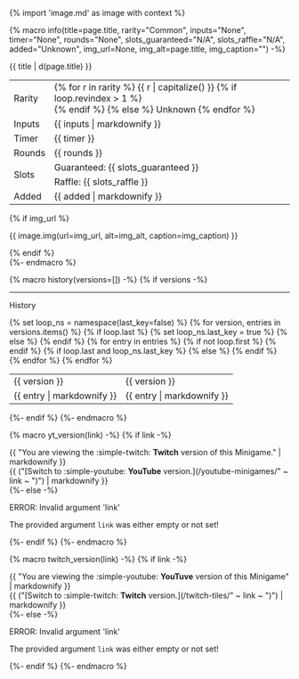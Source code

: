 {% import 'image.md' as image with context %}

{% macro info(title=page.title, rarity="Common", inputs="None", timer="None", rounds="None", slots_guaranteed="N/A", slots_raffle="N/A", added="Unknown", img_url=None, img_alt=page.title, img_caption="") -%}
  <div class="admonition wiki inline end">
    <p class="admonition-title">{{ title | d(page.title) }}</p>
    <table>
      <tbody>
        <tr>
          <td class="draw_line--down">Rarity</td>
          <td class="draw_line--down">
            {% for r in rarity %}
              {{ r | capitalize() }}
              {% if loop.revindex > 1 %}<br>{% endif %}
            {% else %}
              Unknown
            {% endfor %}
          </td>
        </tr>
        <tr>
          <td class="draw_line--down">Inputs</td>
          <td class="draw_line--down">{{ inputs | markdownify }}</td>
        </tr>
        <tr>
          <td class="draw_line--down">Timer</td>
          <td class="draw_line--down">{{ timer }}</td>
        </tr>
        <tr>
          <td class="draw_line--down">Rounds</td>
          <td class="draw_line--down">{{ rounds }}</td>
        </tr>
        <tr>
          <td class="draw_line--down" rowspan="2">Slots</td>
          <td>Guaranteed: {{ slots_guaranteed }}</td>
        </tr>
        <tr>
          <td class="draw_line--down">Raffle: {{ slots_raffle }}</td>
        </tr>
        <tr>
          <td class="{{ 'draw_line--down' if img_url else '' }}">Added</td>
          <td class="{{ 'draw_line--down' if img_url else '' }}">{{ added | markdownify }}</td>
        </tr>
      </tbody>
    </table>
    {% if img_url %}
      <p>
        {{ image.img(url=img_url, alt=img_alt, caption=img_caption) }}
      </p>
    {% endif %}
  </div>
{%- endmacro %}

{% macro history(versions=[]) -%}
  {% if versions -%}
  <hr>
  
  <div class="admonition wiki history">
    <p class="admonition-title">History</p>
    <table>
      <tbody>
        {% set loop_ns = namespace(last_key=false) %}
        {% for version, entries in versions.items() %}
          <tr>
            {% if loop.last %}
              {% set loop_ns.last_key = true %}
              <td rowspan="{{ entries | length() }}" class="game_version draw_line--right">{{ version }}</td>
            {% else %}
              <td rowspan="{{ entries | length() }}" class="game_version draw_line--down draw_line--right">{{ version }}</td>
            {% endif %}
            {% for entry in entries %}
              {% if not loop.first %}
                </tr>
                <tr>
              {% endif %}
              {% if loop.last and loop_ns.last_key %}
                <td>{{ entry | markdownify }}</td>
              {% else %}
                <td class="draw_line--down">{{ entry | markdownify }}</td>
              {% endif %}
            {% endfor %}
          </tr>
        {% endfor %}
      </tbody>
    </table>
  </div>
  {%- endif %}
{%- endmacro %}

{% macro yt_version(link) -%}
  {% if link -%}
    <div class="variant_info twitch">
      {{ "You are viewing the :simple-twitch: **Twitch** version of this Minigame." | markdownify }}<br>
      {{ ("[Switch to :simple-youtube: **YouTube** version.](/youtube-minigames/" ~ link ~ ")") | markdownify }}
    </div>
  {%- else -%}
    <div class="admonition failure">
      <p class="admonition-title">ERROR: Invalid argument 'link'</p>
      <p>The provided argument <code>link</code> was either empty or not set!</p>
    </div>
  {%- endif %}
{%- endmacro %}

{% macro twitch_version(link) -%}
  {% if link -%}
    <div class="variant_info youtube">
      {{ "You are viewing the :simple-youtube: **YouTuve** version of this Minigame" | markdownify }}<br>
      {{ ("[Switch to :simple-twitch: **Twitch** version.](/twitch-tiles/" ~ link ~ ")") | markdownify }}
    </div>
  {%- else -%}
    <div class="admonition failure">
      <p class="admonition-title">ERROR: Invalid argument 'link'</p>
      <p>The provided argument <code>link</code> was either empty or not set!</p>
    </div>
  {%- endif %}
{%- endmacro %}